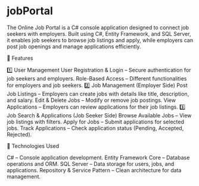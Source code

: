 # jobPortal

The Online Job Portal is a C# console application designed to connect job seekers with employers. Built using C#, Entity Framework, and SQL Server, it enables job seekers to browse job listings and apply, while employers can post job openings and manage applications efficiently.

🔹 Features

1️⃣ User Management
User Registration & Login – Secure authentication for job seekers and employers.
Role-Based Access – Different functionalities for employers and job seekers.
2️⃣ Job Management (Employer Side)
Post Job Listings – Employers can create jobs with details like title, description, and salary.
Edit & Delete Jobs – Modify or remove job postings.
View Applications – Employers can review applications for their job listings.
3️⃣ Job Search & Applications (Job Seeker Side)
Browse Available Jobs – View job listings with filters.
Apply for Jobs – Submit applications for selected jobs.
Track Applications – Check application status (Pending, Accepted, Rejected).

🔹 Technologies Used

C# – Console application development.
Entity Framework Core – Database operations and ORM.
SQL Server – Data storage for users, jobs, and applications.
Repository & Service Pattern – Clean architecture for data management.
